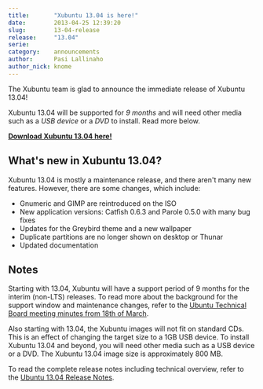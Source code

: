 ```yaml
---
title:       "Xubuntu 13.04 is here!"
date:        2013-04-25 12:39:20
slug:        13-04-release
release:     "13.04"
serie:       
category:    announcements
author:      Pasi Lallinaho
author_nick: knome
---
```


The Xubuntu team is glad to announce the immediate release of Xubuntu 13.04!

Xubuntu 13.04 will be supported for *9 months* and will need other media such as a *USB device* or a *DVD* to install. Read more below.

[**Download Xubuntu 13.04 here!**](http://xubuntu.org/getxubuntu/ "Get Xubuntu")

What's new in Xubuntu 13.04?
----------------------------

Xubuntu 13.04 is mostly a maintenance release, and there aren't many new features. However, there are some changes, which include:

- Gnumeric and GIMP are reintroduced on the ISO
- New application versions: Catfish 0.6.3 and Parole 0.5.0 with many bug fixes
- Updates for the Greybird theme and a new wallpaper
- Duplicate partitions are no longer shown on desktop or Thunar
- Updated documentation

Notes
-----

Starting with 13.04, Xubuntu will have a support period of 9 months for the interim (non-LTS) releases. To read more about the background for the support window and maintenance changes, refer to the [Ubuntu Technical Board meeting minutes from 18th of March](https://wiki.ubuntu.com/TechnicalBoard/TeamReports/13/March).

Also starting with 13.04, the Xubuntu images will not fit on standard CDs. This is an effect of changing the target size to a 1GB USB device. To install Xubuntu 13.04 and beyond, you will need other media such as a USB device or a DVD. The Xubuntu 13.04 image size is approximately 800 MB.

To read the complete release notes including technical overview, refer to the [Ubuntu 13.04 Release Notes](https://wiki.ubuntu.com/RaringRingtail/ReleaseNotes).
